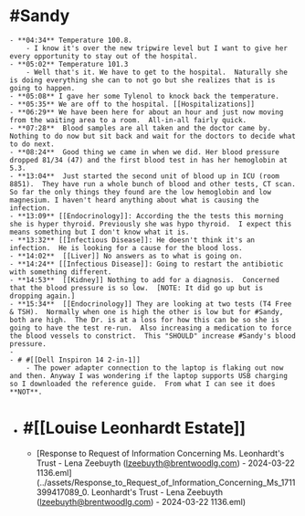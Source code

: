 # #Sandy
	- **04:34** Temperature 100.8.
		- I know it's over the new tripwire level but I want to give her every opportunity to stay out of the hospital.
	- **05:02** Temperature 101.3
		- Well that's it. We have to get to the hospital.  Naturally she is doing everything she can to not go but she realizes that is is going to happen.
	- **05:08** I gave her some Tylenol to knock back the temperature.
	- **05:35** We are off to the hospital. [[Hospitalizations]]
	- **06:29** We have been here for about an hour and just now moving from the waiting area to a room.  All-in-all fairly quick.
	- **07:28**  Blood samples are all taken and the doctor came by.  Nothing to do now but sit back and wait for the doctors to decide what to do next.
	- **08:24**  Good thing we came in when we did. Her blood pressure dropped 81/34 (47) and the first blood test in has her hemoglobin at 5.3.
	- **13:04**  Just started the second unit of blood up in ICU (room 8851).  They have run a whole bunch of blood and other tests, CT scan.  So far the only things they found are the low hemoglobin and low magnesium. I haven't heard anything about what is causing the infection.
	- **13:09** [[Endocrinology]]: According the the tests this morning she is hyper thyroid. Previously she was hypo thyroid.  I expect this means something but I don't know what it is.
	- **13:32** [[Infectious Disease]]: He doesn't think it's an infection.  He is looking for a cause for the blood loss.
	- **14:02**  [[Liver]] No answers as to what is going on.
	- **14:24** [[Infectious Disease]]: Going to restart the antibiotic with something different.
	- **14:53**  [[Kidney]] Nothing to add for a diagnosis.  Concerned that the blood pressure is so low.  [NOTE: It did go up but is dropping again.]
	- **15:34**  [[Endocrinology]] They are looking at two tests (T4 Free & TSH).  Normally when one is high the other is low but for #Sandy, both are high.  The Dr. is at a loss for how this can be so she is going to have the test re-run.  Also increasing a medication to force the blood vessels to constrict.  This "SHOULD" increase #Sandy's blood pressure.
	-
	- # #[[Dell Inspiron 14 2-in-1]]
		- The power adapter connection to the laptop is flaking out now and then. Anyway I was wondering if the laptop supports USB charging so I downloaded the reference guide.  From what I can see it does **NOT**.
- # #[[Louise Leonhardt Estate]]
	- [Response to Request of Information Concerning Ms. Leonhardt's Trust - Lena Zeebuyth (lzeebuyth@brentwoodlg.com) - 2024-03-22 1136.eml](../assets/Response_to_Request_of_Information_Concerning_Ms_1711399417089_0. Leonhardt's Trust - Lena Zeebuyth (lzeebuyth@brentwoodlg.com) - 2024-03-22 1136.eml)